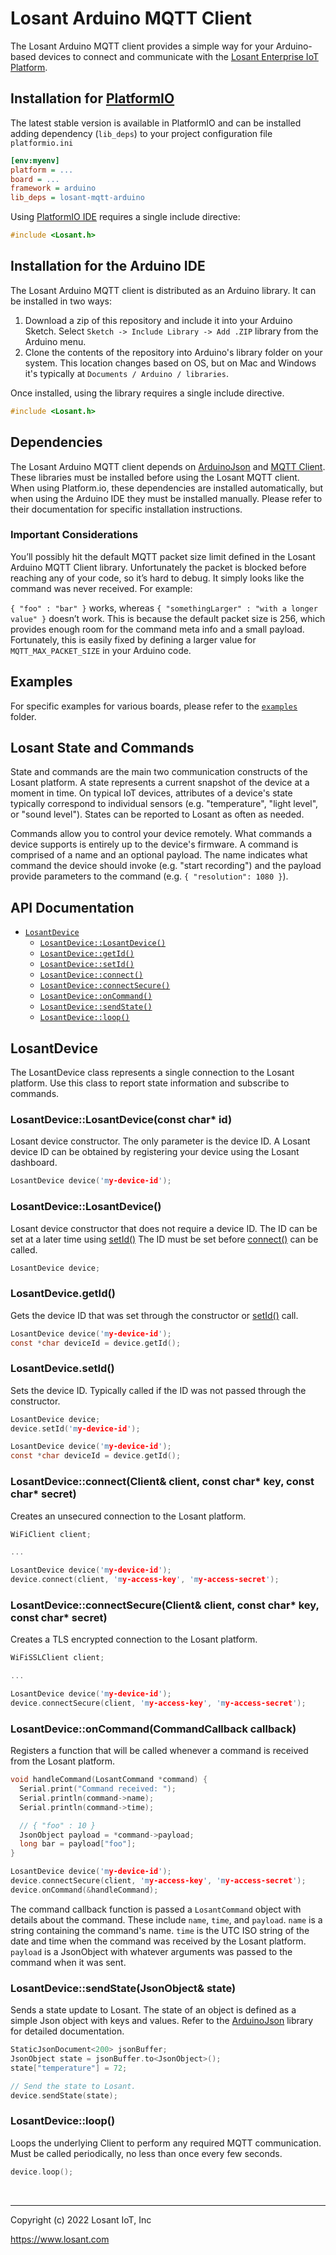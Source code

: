 # Losant Arduino MQTT Client

The Losant Arduino MQTT client provides a simple way for your Arduino-based
devices to connect and communicate with
the [Losant Enterprise IoT Platform](https://www.losant.com).

## Installation for [PlatformIO](http://platformio.org/lib/show/277/losant-mqtt-arduino/installation)

The latest stable version is available in PlatformIO and can be installed adding dependency (`lib_deps`) to your project configuration file `platformio.ini`

```ini
[env:myenv]
platform = ...
board = ...
framework = arduino
lib_deps = losant-mqtt-arduino
```

Using [PlatformIO IDE](http://platformio.org/platformio-ide) requires a single include directive:

```C
#include <Losant.h>
```

## Installation for the Arduino IDE

The Losant Arduino MQTT client is distributed as an Arduino library.
It can be installed in two ways:

1. Download a zip of this repository and include it into your Arduino Sketch. Select `Sketch -> Include Library -> Add .ZIP` library from the Arduino menu.
1. Clone the contents of the repository into Arduino's library folder on your system. This location changes based on OS, but on Mac and Windows it's typically at `Documents / Arduino / libraries`.

Once installed, using the library requires a single include directive.

```C
#include <Losant.h>
```

## Dependencies

The Losant Arduino MQTT client depends on
[ArduinoJson](https://github.com/bblanchon/ArduinoJson)
and [MQTT Client](https://github.com/256dpi/arduino-mqtt). These libraries
must be installed before using the Losant MQTT client.  When using Platform.io,
these dependencies are installed automatically, but when using the Arduino IDE
they must be installed manually.  Please refer to their documentation for
specific installation instructions.

### Important Considerations

You’ll possibly hit the default MQTT packet size limit defined in the Losant Arduino MQTT Client library. Unfortunately the packet is blocked before reaching any of your code, so it’s hard to debug. It simply looks like the command was never received. For example:

`{ "foo" : "bar" }` works, whereas `{ "somethingLarger" : "with a longer value" }` doesn’t work. This is because the default packet size is 256, which provides enough room for the command meta info and a small payload. Fortunately, this is easily fixed by defining a larger value for `MQTT_MAX_PACKET_SIZE` in your Arduino code.
  
## Examples

For specific examples for various boards, please refer to the [`examples`](https://github.com/Losant/losant-mqtt-arduino/tree/master/examples) folder.

## Losant State and Commands

State and commands are the main two communication constructs of the Losant
platform. A state represents a current snapshot of the device at a moment in
time. On typical IoT devices, attributes of a device's state typically
correspond to individual sensors (e.g. "temperature", "light level", or
"sound level"). States can be reported to Losant as often as needed.

Commands allow you to control your device remotely. What commands a device
supports is entirely up to the device's firmware. A command is comprised of
a name and an optional payload. The name indicates what command the device
should invoke (e.g. "start recording") and the payload provide parameters
to the command (e.g. `{ "resolution": 1080 }`).

## API Documentation

* [`LosantDevice`](#losantdevice)
  * [`LosantDevice::LosantDevice()`](#losantdevice-losantdevice)
  * [`LosantDevice::getId()`](#losantdevice-getId)
  * [`LosantDevice::setId()`](#losantdevice-setId)
  * [`LosantDevice::connect()`](#losantdevice-connect)
  * [`LosantDevice::connectSecure()`](#losantdevice-connectsecure)
  * [`LosantDevice::onCommand()`](#losantdevice-oncommand)
  * [`LosantDevice::sendState()`](#losantdevice-sendstate)
  * [`LosantDevice::loop()`](#losantdevice-loop)

<a name="losantdevice"></a>

## LosantDevice

The LosantDevice class represents a single connection to the Losant platform.
Use this class to report state information and subscribe to commands.

<a name="losantdevice-losantdevice"></a>

### LosantDevice::LosantDevice(const char\* id)

Losant device constructor. The only parameter is the device ID. A Losant device
ID can be obtained by registering your device using the Losant dashboard.

```C
LosantDevice device('my-device-id');
```

### LosantDevice::LosantDevice()

Losant device constructor that does not require a device ID. The ID can
be set at a later time using [setId()](#losantdevice-setId) The ID must be
set before [connect()](#losantdevice-connect) can be called.

```C
LosantDevice device;
```

<a name="losantdevice-getId"></a>

### LosantDevice.getId()

Gets the device ID that was set through the constructor or
[setId()](#losantdevice-setId) call.

```C
LosantDevice device('my-device-id');
const *char deviceId = device.getId();
```

<a name="losantdevice-setId"></a>

### LosantDevice.setId()

Sets the device ID. Typically called if the ID was not passed through
the constructor.

```C
LosantDevice device;
device.setId('my-device-id');
```

```C
LosantDevice device('my-device-id');
const *char deviceId = device.getId();
```

<a name="losantdevice-connect"></a>

### LosantDevice::connect(Client& client, const char\* key, const char\* secret)

Creates an unsecured connection to the Losant platform.

```C
WiFiClient client;

...

LosantDevice device('my-device-id');
device.connect(client, 'my-access-key', 'my-access-secret');
```

<a name="losantdevice-connectsecure"></a>

### LosantDevice::connectSecure(Client& client, const char\* key, const char\* secret)

Creates a TLS encrypted connection to the Losant platform.

```C
WiFiSSLClient client;

...

LosantDevice device('my-device-id');
device.connectSecure(client, 'my-access-key', 'my-access-secret');
```

<a name="losantdevice-oncommand"></a>

### LosantDevice::onCommand(CommandCallback callback)

Registers a function that will be called whenever a command is received
from the Losant platform.

```C
void handleCommand(LosantCommand *command) {
  Serial.print("Command received: ");
  Serial.println(command->name);
  Serial.println(command->time);

  // { "foo" : 10 }
  JsonObject payload = *command->payload;
  long bar = payload["foo"];
}

LosantDevice device('my-device-id');
device.connectSecure(client, 'my-access-key', 'my-access-secret');
device.onCommand(&handleCommand);
```

The command callback function is passed a `LosantCommand` object with details
about the command. These include `name`, `time`, and `payload`. `name` is a
string containing the command's name. `time` is the UTC ISO string of the date
and time when the command was received by the Losant platform. `payload` is a
JsonObject with whatever arguments was passed to the command when it was sent.

<a name="losantdevice-sendstate"></a>

### LosantDevice::sendState(JsonObject& state)

Sends a state update to Losant. The state of an object is defined as a simple
Json object with keys and values. Refer to the [ArduinoJson](https://github.com/bblanchon/ArduinoJson)
library for detailed documentation.

```C
StaticJsonDocument<200> jsonBuffer;
JsonObject state = jsonBuffer.to<JsonObject>();
state["temperature"] = 72;

// Send the state to Losant.
device.sendState(state);
```

<a name="losantdevice-loop"></a>

### LosantDevice::loop()

Loops the underlying Client to perform any required MQTT communication. Must
be called periodically, no less than once every few seconds.

```C
device.loop();
```

<br/>

*****

Copyright (c) 2022 Losant IoT, Inc

<https://www.losant.com>
